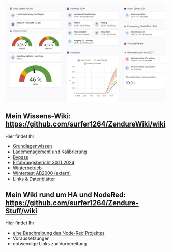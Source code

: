 
![Flow](/Bild1_HA.jpeg)

## Mein Wissens-Wiki: https://github.com/surfer1264/ZendureWiki/wiki
Hier findet Ihr 
* [Grundlagenwissen](https://github.com/surfer1264/ZendureWiki/wiki/Der-AB2000)
* [Lademenagement und Kalibrierung](https://github.com/surfer1264/ZendureWiki/wiki/Lademanagement-und-Kalibrierung)
* [Bypass](https://github.com/surfer1264/Zendure-Stuff/wiki/ByPass)
* [Erfahrungsbericht 30.11.2024](https://github.com/surfer1264/ZendureWiki/wiki/Erfahrungsbericht-30.11.2024)
* [Winterbetrieb](https://github.com/surfer1264/ZendureWiki/wiki/Winterbetrieb)
* [Wintertest AB2000 (extern)](https://www.smartzone.de/zendure-ab2000-akku-test/)
* [Links & Datenblätter](https://github.com/surfer1264/ZendureWiki/wiki/Links)


## Mein Wiki rund um HA und NodeRed: https://github.com/surfer1264/Zendure-Stuff/wiki
Hier findet Ihr
* [eine Beschreibung des Node-Red Projektes](https://github.com/surfer1264/Zendure-Stuff/wiki/AB2000-Überwachung-mit-HA-und-NodeRed)
* Voraussetzungen
* notwendige Links zur Vorbereitung
